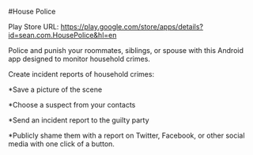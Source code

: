 #House Police

Play Store URL: https://play.google.com/store/apps/details?id=sean.com.HousePolice&hl=en

Police and punish your roommates, siblings, or spouse with this Android app designed to monitor household crimes.

Create incident reports of household crimes:
  
  *Save a picture of the scene

  *Choose a suspect from your contacts

  *Send an incident report to the guilty party 

  *Publicly shame them with a report on Twitter, Facebook, or other social media
    with one click of a button.
